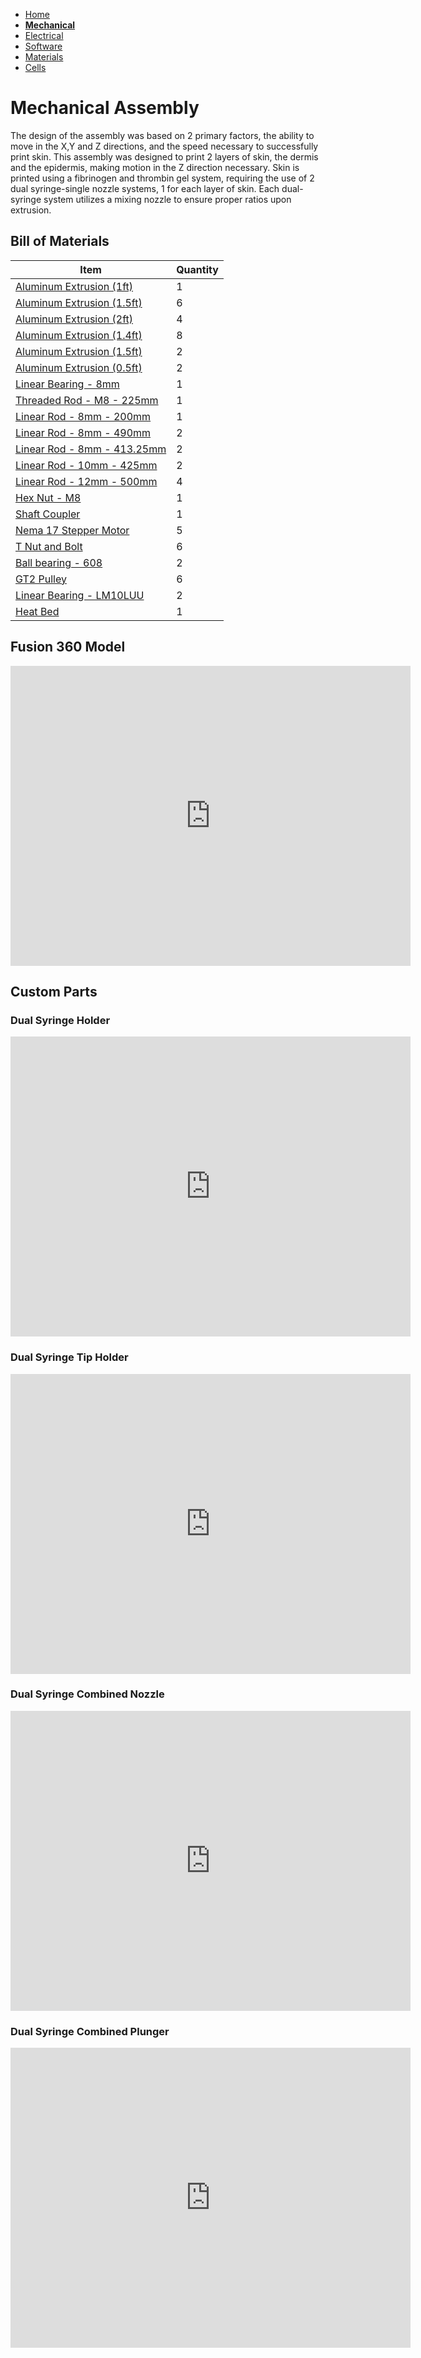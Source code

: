 - [Home](/Biofabrication-Design-Project/index)
- **[Mechanical](/Biofabrication-Design-Project/Mechanical)**
- [Electrical](/Biofabrication-Design-Project/Electrical)
- [Software](/Biofabrication-Design-Project/Software)
- [Materials](/Biofabrication-Design-Project/Materials)
- [Cells](/Biofabrication-Design-Project/Cells)

# Mechanical Assembly

The design of the assembly was based on 2 primary factors, the ability to move in the X,Y and Z directions, and the speed necessary to successfully print skin.
This assembly was designed to print 2 layers of skin, the dermis and the epidermis, making motion in the Z direction necessary.
Skin is printed using a fibrinogen and thrombin gel system, requiring the use of 2 dual syringe-single nozzle systems, 1 for each layer of skin.
Each dual-syringe system utilizes a mixing nozzle to ensure proper ratios upon extrusion.

## Bill of Materials

Item         | Quantity
------------ | -------------
[Aluminum Extrusion (1ft)](https://www.mcmaster.com/47065T107/) | 1 
[Aluminum Extrusion (1.5ft)](https://www.mcmaster.com/5537T97/) | 6 
[Aluminum Extrusion (2ft)](https://www.mcmaster.com/5537T97/) | 4 
[Aluminum Extrusion (1.4ft)](https://www.mcmaster.com/5537T97/) | 8 
[Aluminum Extrusion (1.5ft)](https://www.mcmaster.com/5537T101/) | 2 
[Aluminum Extrusion (0.5ft)](https://www.mcmaster.com/5537T101/) | 2 
[Linear Bearing - 8mm](https://www.mcmaster.com/61205K75/) | 1 
[Threaded Rod - M8 - 225mm](https://www.mcmaster.com/1078N32/) | 1 
[Linear Rod - 8mm - 200mm](https://www.mcmaster.com/6112K44/) | 1 
[Linear Rod - 8mm - 490mm](https://www.mcmaster.com/5033N136/) | 2 
[Linear Rod - 8mm - 413.25mm](https://www.mcmaster.com/5033N135/) | 2 
[Linear Rod - 10mm - 425mm](https://www.mcmaster.com/5033N145/) | 2 
[Linear Rod - 12mm - 500mm](https://www.mcmaster.com/6112K52/) | 4 
[Hex Nut - M8](https://www.mcmaster.com/90592A022/) | 1 
[Shaft Coupler](https://www.mcmaster.com/2464K19/) | 1 
[Nema 17 Stepper Motor](https://www.mcmaster.com/6627T66/) | 5 
[T Nut and Bolt](https://www.mcmaster.com/47065T139/) | 6 
[Ball bearing - 608](https://www.mcmaster.com/5972K91/) | 2 
[GT2 Pulley](https://www.mcmaster.com/7769N25/) | 6
[Linear Bearing - LM10LUU](https://www.amazon.com/LM10LUU-Linear-Motion-Bearing-Bushing/dp/B01IFDUJYA) | 2 
[Heat Bed](https://www.amazon.com/Heatbed-Aluminum-Drucker-Printer-Thermistor/dp/B00TCL9OR8) | 1 


## Fusion 360 Model

<iframe src="https://vanderbilt425.autodesk360.com/shares/public/SH56a43QTfd62c1cd968e67f17aa575bdb33?mode=embed" width="640" height="480" allowfullscreen="true" webkitallowfullscreen="true" mozallowfullscreen="true"  frameborder="0"></iframe>

## Custom Parts

### Dual Syringe Holder

<iframe src="https://vanderbilt425.autodesk360.com/shares/public/SH56a43QTfd62c1cd968dd68f31c74d0aed1?mode=embed" width="640" height="480" allowfullscreen="true" webkitallowfullscreen="true" mozallowfullscreen="true"  frameborder="0"></iframe>

### Dual Syringe Tip Holder

<iframe src="https://vanderbilt425.autodesk360.com/shares/public/SH56a43QTfd62c1cd968324df859eba71088?mode=embed" width="640" height="480" allowfullscreen="true" webkitallowfullscreen="true" mozallowfullscreen="true"  frameborder="0"></iframe>

### Dual Syringe Combined Nozzle

<iframe src="https://vanderbilt425.autodesk360.com/shares/public/SH56a43QTfd62c1cd968fad7201724e4ba8b?mode=embed" width="640" height="480" allowfullscreen="true" webkitallowfullscreen="true" mozallowfullscreen="true"  frameborder="0"></iframe>

### Dual Syringe Combined Plunger

<iframe src="https://vanderbilt425.autodesk360.com/shares/public/SH56a43QTfd62c1cd968ce63545386d53e36?mode=embed" width="640" height="480" allowfullscreen="true" webkitallowfullscreen="true" mozallowfullscreen="true"  frameborder="0"></iframe>
